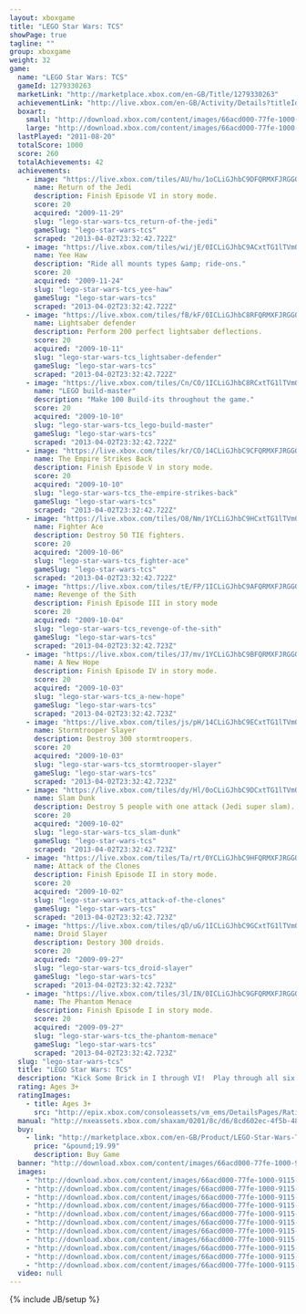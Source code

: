 ```yaml
---
layout: xboxgame
title: "LEGO Star Wars: TCS"
showPage: true
tagline: ""
group: xboxgame
weight: 32
game: 
  name: "LEGO Star Wars: TCS"
  gameId: 1279330263
  marketLink: "http://marketplace.xbox.com/en-GB/Title/1279330263"
  achievementLink: "http://live.xbox.com/en-GB/Activity/Details?titleId=1279330263"
  boxart: 
    small: "http://download.xbox.com/content/images/66acd000-77fe-1000-9115-d8024c4107d7/2057/boxartsm.jpg"
    large: "http://download.xbox.com/content/images/66acd000-77fe-1000-9115-d8024c4107d7/2057/boxartlg.jpg"
  lastPlayed: "2011-08-20"
  totalScore: 1000
  score: 260
  totalAchievements: 42
  achievements: 
    - image: "https://live.xbox.com/tiles/AU/hu/1oCLiGJhbC9DFQRMXFJRGGQ3L2FjaC8wLzcAAAAA5+fn+UFIGg==.jpg"
      name: Return of the Jedi
      description: Finish Episode VI in story mode.
      score: 20
      acquired: "2009-11-29"
      slug: "lego-star-wars-tcs_return-of-the-jedi"
      gameSlug: "lego-star-wars-tcs"
      scraped: "2013-04-02T23:32:42.722Z"
    - image: "https://live.xbox.com/tiles/wi/jE/0ICLiGJhbC9ACxtTG1lTVmQ3L2FjaC8wLzE0AAAAAOfn5--rKN4=.jpg"
      name: Yee Haw
      description: "Ride all mounts types &amp; ride-ons."
      score: 20
      acquired: "2009-11-24"
      slug: "lego-star-wars-tcs_yee-haw"
      gameSlug: "lego-star-wars-tcs"
      scraped: "2013-04-02T23:32:42.722Z"
    - image: "https://live.xbox.com/tiles/fB/kF/0ICLiGJhbC8RFQRMXFJRGGQ3L2FjaC8wL2UAAAAA5+fn-yoZZw==.jpg"
      name: Lightsaber defender
      description: Perform 200 perfect lightsaber deflections.
      score: 20
      acquired: "2009-10-11"
      slug: "lego-star-wars-tcs_lightsaber-defender"
      gameSlug: "lego-star-wars-tcs"
      scraped: "2013-04-02T23:32:42.722Z"
    - image: "https://live.xbox.com/tiles/Cn/CO/1ICLiGJhbC8RCxtTG1lTVmQ3L2FjaC8wLzFlAAAAAOfn5-uhcBY=.jpg"
      name: "LEGO build-master"
      description: "Make 100 Build-its throughout the game."
      score: 20
      acquired: "2009-10-10"
      slug: "lego-star-wars-tcs_lego-build-master"
      gameSlug: "lego-star-wars-tcs"
      scraped: "2013-04-02T23:32:42.722Z"
    - image: "https://live.xbox.com/tiles/kr/CO/14CLiGJhbC9CFQRMXFJRGGQ3L2FjaC8wLzYAAAAA5+fn+KGwiQ==.jpg"
      name: The Empire Strikes Back
      description: Finish Episode V in story mode.
      score: 20
      acquired: "2009-10-10"
      slug: "lego-star-wars-tcs_the-empire-strikes-back"
      gameSlug: "lego-star-wars-tcs"
      scraped: "2013-04-02T23:32:42.722Z"
    - image: "https://live.xbox.com/tiles/O8/Nm/1YCLiGJhbC9HCxtTG1lTVmQ3L2FjaC8wLzEzAAAAAOfn5-pJwyc=.jpg"
      name: Fighter Ace
      description: Destroy 50 TIE fighters.
      score: 20
      acquired: "2009-10-06"
      slug: "lego-star-wars-tcs_fighter-ace"
      gameSlug: "lego-star-wars-tcs"
      scraped: "2013-04-02T23:32:42.722Z"
    - image: "https://live.xbox.com/tiles/tE/FP/1ICLiGJhbC9AFQRMXFJRGGQ3L2FjaC8wLzQAAAAA5+fn+2BBrw==.jpg"
      name: Revenge of the Sith
      description: Finish Episode III in story mode
      score: 20
      acquired: "2009-10-04"
      slug: "lego-star-wars-tcs_revenge-of-the-sith"
      gameSlug: "lego-star-wars-tcs"
      scraped: "2013-04-02T23:32:42.723Z"
    - image: "https://live.xbox.com/tiles/J7/mv/1YCLiGJhbC9BFQRMXFJRGGQ3L2FjaC8wLzUAAAAA5+fn+oC5PA==.jpg"
      name: A New Hope
      description: Finish Episode IV in story mode.
      score: 20
      acquired: "2009-10-03"
      slug: "lego-star-wars-tcs_a-new-hope"
      gameSlug: "lego-star-wars-tcs"
      scraped: "2013-04-02T23:32:42.723Z"
    - image: "https://live.xbox.com/tiles/js/pH/14CLiGJhbC9ECxtTG1lTVmQ3L2FjaC8wLzEwAAAAAOfn5-hoypI=.jpg"
      name: Stormtrooper Slayer
      description: Destroy 300 stormtroopers.
      score: 20
      acquired: "2009-10-03"
      slug: "lego-star-wars-tcs_stormtrooper-slayer"
      gameSlug: "lego-star-wars-tcs"
      scraped: "2013-04-02T23:32:42.723Z"
    - image: "https://live.xbox.com/tiles/dy/Hl/0oCLiGJhbC9DCxtTG1lTVmQ3L2FjaC8wLzE3AAAAAOfn5-3KIWs=.jpg"
      name: Slam Dunk
      description: Destroy 5 people with one attack (Jedi super slam).
      score: 20
      acquired: "2009-10-02"
      slug: "lego-star-wars-tcs_slam-dunk"
      gameSlug: "lego-star-wars-tcs"
      scraped: "2013-04-02T23:32:42.723Z"
    - image: "https://live.xbox.com/tiles/Ta/rt/0YCLiGJhbC9HFQRMXFJRGGQ3L2FjaC8wLzMAAAAA5+fn-sKqVg==.jpg"
      name: Attack of the Clones
      description: Finish Episode II in story mode.
      score: 20
      acquired: "2009-10-02"
      slug: "lego-star-wars-tcs_attack-of-the-clones"
      gameSlug: "lego-star-wars-tcs"
      scraped: "2013-04-02T23:32:42.723Z"
    - image: "https://live.xbox.com/tiles/qD/uG/1ICLiGJhbC9GCxtTG1lTVmQ3L2FjaC8wLzEyAAAAAOfn5-upO7Q=.jpg"
      name: Droid Slayer
      description: Destory 300 droids.
      score: 20
      acquired: "2009-09-27"
      slug: "lego-star-wars-tcs_droid-slayer"
      gameSlug: "lego-star-wars-tcs"
      scraped: "2013-04-02T23:32:42.723Z"
    - image: "https://live.xbox.com/tiles/3l/IN/0ICLiGJhbC9GFQRMXFJRGGQ3L2FjaC8wLzIAAAAA5+fn-yJSxQ==.jpg"
      name: The Phantom Menace
      description: Finish Episode I in story mode.
      score: 20
      acquired: "2009-09-27"
      slug: "lego-star-wars-tcs_the-phantom-menace"
      gameSlug: "lego-star-wars-tcs"
      scraped: "2013-04-02T23:32:42.723Z"
  slug: "lego-star-wars-tcs"
  title: "LEGO Star Wars: TCS"
  description: "Kick Some Brick in I through VI!  Play through all six Star Wars movies in one videogame!  Adding new characters, new levels, and new gameplay features with enhanced Force Powers, new power-ups and new Challenge Modes."
  rating: Ages 3+
  ratingImages: 
    - title: Ages 3+
      src: "http://epix.xbox.com/consoleassets/vm_ems/DetailsPages/RatingSystemID/14/default/Values/14001.png"
  manual: "http://nxeassets.xbox.com/shaxam/0201/8c/d6/8cd602ec-4f5b-481d-a039-d7bc1b69b3c4.PDF?v=1#legostarwar"
  buy: 
    - link: "http://marketplace.xbox.com/en-GB/Product/LEGO-Star-Wars-TCS/66acd000-77fe-1000-9115-d8024c4107d7?purchase=1&amp;DownloadType=Game"
      price: "&pound;19.99"
      description: Buy Game
  banner: "http://download.xbox.com/content/images/66acd000-77fe-1000-9115-d8024c4107d7/1033/banner.png"
  images: 
    - "http://download.xbox.com/content/images/66acd000-77fe-1000-9115-d8024c4107d7/1033/screenlg1.jpg"
    - "http://download.xbox.com/content/images/66acd000-77fe-1000-9115-d8024c4107d7/1033/screenlg2.jpg"
    - "http://download.xbox.com/content/images/66acd000-77fe-1000-9115-d8024c4107d7/1033/screenlg3.jpg"
    - "http://download.xbox.com/content/images/66acd000-77fe-1000-9115-d8024c4107d7/1033/screenlg4.jpg"
    - "http://download.xbox.com/content/images/66acd000-77fe-1000-9115-d8024c4107d7/1033/screenlg5.jpg"
    - "http://download.xbox.com/content/images/66acd000-77fe-1000-9115-d8024c4107d7/1033/screenlg6.jpg"
    - "http://download.xbox.com/content/images/66acd000-77fe-1000-9115-d8024c4107d7/1033/screenlg7.jpg"
    - "http://download.xbox.com/content/images/66acd000-77fe-1000-9115-d8024c4107d7/1033/screenlg8.jpg"
    - "http://download.xbox.com/content/images/66acd000-77fe-1000-9115-d8024c4107d7/1033/screenlg9.jpg"
    - "http://download.xbox.com/content/images/66acd000-77fe-1000-9115-d8024c4107d7/1033/screenlg10.jpg"
    - "http://download.xbox.com/content/images/66acd000-77fe-1000-9115-d8024c4107d7/1033/screenlg11.jpg"
  video: null
---
```

{% include JB/setup %}